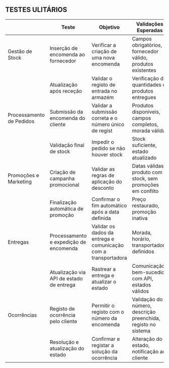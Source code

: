 ## TESTES ULITÁRIOS
|                          | Teste                                    | Objetivo                                                  | Validações Esperadas                                          | Tipo de Validação                 |
| ------------------------ | ---------------------------------------- | --------------------------------------------------------- | ------------------------------------------------------------- | --------------------------------- |
| Gestão de Stock          | Inserção de encomenda ao fornecedor      | Verificar a criação de uma nova encomenda                 | Campos obrigatórios, fornecedor válido, produtos existentes   | Validação de campos e BD          |
|                          | Atualização após receção                 | Validar o registo de entrada no armazém                   | Verificação de quantidades e produtos entregues               | Validação de BD e cálculo         |
| Processamento de Pedidos | Submissão da encomenda do cliente        | Validar a submissão correta e o número único de regist    | Produtos disponíveis, campos completos, morada válida         | Validação de campos, lógica e BD  |
|                          | Validação final de stock                 | Impedir o pedido se não houver stock                      | Stock suficiente, estado atualizado                           | Validação de lógica e BD          |
| Promoções e Marketing    | Criação de campanha promocional          | Validar as regras de aplicação do desconto                | Datas válidas, produto com stock, sem promoções em conflito   | Validação dos cálculo e  dosconflitos  |
|                          | Finalização automática de promoção       | Confirmar o fim automático após a data definida           | Preço restaurado, promoção inativa                            | Validação da data e  do estado    |
| Entregas                 | Processamento e expedição de encomenda   | Validar os dados da entrega e comunicação com a transportadora | Morada, horário, transportadora definidos                     | Validação de campos e API externa |
|                          | Atualização via API de estado de entrega | Rastrear a entrega e atualizar o estado                   | Comunicação bem-sucedida com API, estados válidos             | Validação técnica e funcional     |
| Ocorrências              | Registo de ocorrência pelo cliente       | Permitir o registo com o número da encomenda              | Validação do número, descrição preenchida, registo no sistema | Validação de campos e BD          |
|                          | Resolução e atualização do estado        | Confirmar e registar a solução da ocorrência              | Alteração do estado, notificação ao cliente                   | Validação de estado e BD          |
